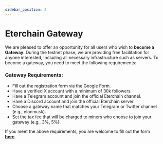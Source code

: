 ```yaml
---
sidebar_position: 2
---
```


# Eterchain Gateway

We are pleased to offer an opportunity for all users who wish to **become a Gateway**. During the testnet phase, we are providing free facilitation for anyone interested, including all necessary infrastructure such as servers. To become a gateway, you need to meet the following requirements:

### Gateway Requirements:
- Fill out the registration form via the Google Form.
- Have a verified X account with a minimum of 30k followers.
- Have a Telegram account and join the official Eterchain channel.
- Have a Discord account and join the official Eterchain server.
- Choose a gateway name that matches your Telegram or Twitter channel (e.g., elonmusk).
- Set the tax fee that will be charged to miners who choose to join your gateway (e.g., 3%, 5%).

If you meet the above requirements, you are welcome to fill out the form **[here](https://gateway.eterchain.io)**.
